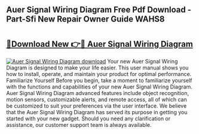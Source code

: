 ## Auer Signal Wiring Diagram Free Pdf Download - Part-Sfi New Repair Owner Guide WAHS8

# <h2><a href="http://dfl3ct.blite.top/?on=Auer+Signal+Wiring+Diagram">🔗Download New 👉🔴 Auer Signal Wiring Diagram</a></h2>

[![Auer Signal Wiring Diagram download](https://i.imgur.com/lujVjoI.png)](http://dfl3ct.blite.top/?on=Auer+Signal+Wiring+Diagram)
Your new Auer Signal Wiring Diagram is designed to make your life easier. This user manual shows you how to install, operate, and maintain your product for optimal performance. Familiarize Yourself Before you begin, take a moment to familiarize yourself with the functions and capabilities of your new Auer Signal Wiring Diagram. Auer Signal Wiring Diagram advanced features include object recognition, motion sensors, customizable alerts, and remote access, all of which can be customized to suit your preferences via the user interface. We believe that the Auer Signal Wiring Diagram has served its purpose in getting you started with your new gadget. Should you need any clarification or assistance, our customer support team is always available.
